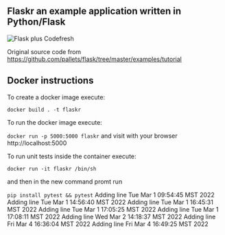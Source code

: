 ## Flaskr an example application written in Python/Flask

![Flask plus Codefresh](docker-flask-codefresh.jpg)

Original source code from https://github.com/pallets/flask/tree/master/examples/tutorial

## Docker instructions

To create a docker image execute: 

`docker build . -t flaskr`

To run the docker image execute:

`docker run -p 5000:5000 flaskr` and visit with your browser http://localhost:5000

To run unit tests inside the container execute:

`docker run -it flaskr /bin/sh`

and then in the new command promt run

`pip install pytest && pytest`
Adding line Tue Mar  1 09:54:45 MST 2022
Adding line Tue Mar  1 14:56:40 MST 2022
Adding line Tue Mar  1 16:45:31 MST 2022
Adding line Tue Mar  1 17:05:25 MST 2022
Adding line Tue Mar  1 17:08:11 MST 2022
Adding line Wed Mar  2 14:18:37 MST 2022
Adding line Fri Mar  4 16:36:04 MST 2022
Adding line Fri Mar  4 16:49:25 MST 2022
